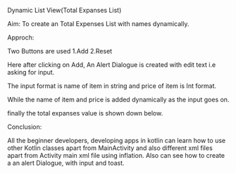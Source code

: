 Dynamic List View(Total Expanses List)

Aim: To create an Total Expenses List with names dynamically.

Approch:

Two Buttons are used 1.Add 2.Reset

Here after clicking on Add, An Alert Dialogue is created with edit text i.e asking for input. 

The input format is name of item in string and price of item is Int format.

 While the name of item and price is added dynamically as the input goes on.

finally the total expanses value is shown down below.


Conclusion:

All the beginner developers, developing apps in kotlin can learn how to use other Kotlin classes apart from MainActivity and also different xml files apart from 
Activity main xml file using inflation. Also can see how to create a an alert Dialogue, with input and toast.

